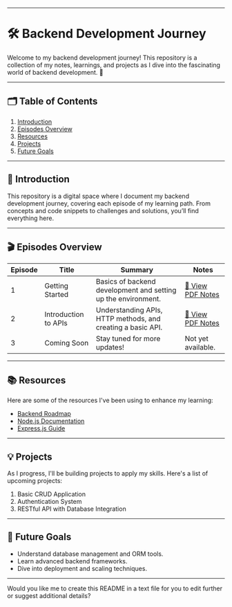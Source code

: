 
---

# 🛠️ Backend Development Journey

Welcome to my backend development journey! This repository is a collection of my notes, learnings, and projects as I dive into the fascinating world of backend development. 🚀

---

## 🗂️ Table of Contents

1. [Introduction](#introduction)
2. [Episodes Overview](#episodes-overview)
3. [Resources](#resources)
4. [Projects](#projects)
5. [Future Goals](#future-goals)

---

## 📖 Introduction

This repository is a digital space where I document my backend development journey, covering each episode of my learning path. From concepts and code snippets to challenges and solutions, you’ll find everything here.

---

## 🎬 Episodes Overview

| **Episode** | **Title**              | **Summary**                                                                 | **Notes**                                      |
|-------------|------------------------|-----------------------------------------------------------------------------|-----------------------------------------------|
| 1           | Getting Started        | Basics of backend development and setting up the environment.              | [📄 View PDF Notes](./notes/Episode1.pdf)     |
| 2           | Introduction to APIs   | Understanding APIs, HTTP methods, and creating a basic API.                | [📄 View PDF Notes](./notes/Episode2.pdf)     |
| 3           | Coming Soon            | Stay tuned for more updates!                                               | Not yet available.                            |

---

## 📚 Resources

Here are some of the resources I've been using to enhance my learning:

- [Backend Roadmap](https://roadmap.sh/backend)
- [Node.js Documentation](https://nodejs.org/en/docs/)
- [Express.js Guide](https://expressjs.com/)

---

## 💡 Projects

As I progress, I'll be building projects to apply my skills. Here's a list of upcoming projects:

1. Basic CRUD Application
2. Authentication System
3. RESTful API with Database Integration

---

## 🎯 Future Goals

- Understand database management and ORM tools.
- Learn advanced backend frameworks.
- Dive into deployment and scaling techniques.

---

Would you like me to create this README in a text file for you to edit further or suggest additional details?